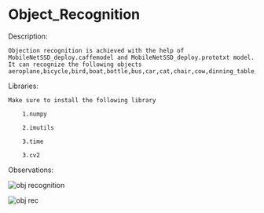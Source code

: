 # Object_Recognition

Description: 

    Objection recognition is achieved with the help of MobileNetSSD_deploy.caffemodel and MobileNetSSD_deploy.prototxt model. It can recognize the following objects aeroplane,bicycle,bird,boat,bottle,bus,car,cat,chair,cow,dinning_table,dog,horse,motor_bike,person,potte_plant,sheep,sofa,train,tvmonitor.
   
Libraries:

    Make sure to install the following library
    
        1.numpy
        
        2.imutils
        
        3.time
        
        3.cv2
        
Observations:

![obj recognition](https://user-images.githubusercontent.com/59734392/132990960-a86cbefb-0236-4d28-8eca-37d64ed78ce6.JPG)


![obj rec](https://user-images.githubusercontent.com/59734392/132990962-26a2b04e-2076-4644-9772-7e23a7dbcc74.JPG)
